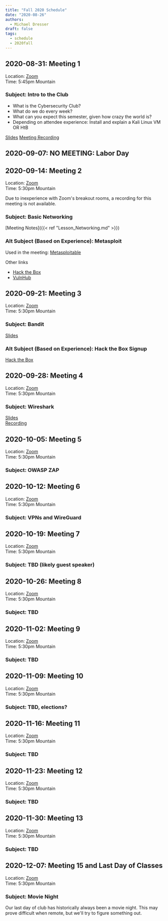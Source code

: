 ```yaml
---
title: "Fall 2020 Schedule"
date: "2020-08-26"
authors:
  - Michael Dresser
draft: false
tags:
  - schedule
  - 2020fall
---
```


## 2020-08-31: Meeting 1
Location: [Zoom](https://cuboulder.zoom.us/j/94087253717)  
Time: 5:45pm Mountain

### Subject: Intro to the Club
- What is the Cybersecurity Club?
- What do we do every week?
- What can you expect this semester, given how crazy the world is?
- Depending on attendee experience: Install and explain a Kali Linux VM OR HtB

[Slides](https://docs.google.com/presentation/d/1y3rf2eGIPA-UBNt8Zrj5u8W5167nxQWfBHGCwrenNto/edit?usp=sharing)
[Meeting Recording](https://drive.google.com/file/d/1vMNrJu423SsO7A0adGJ7_gH27-mc1mdy/view?usp=sharing)

## 2020-09-07: NO MEETING: Labor Day

## 2020-09-14: Meeting 2
Location: [Zoom](https://cuboulder.zoom.us/j/94087253717)  
Time: 5:30pm Mountain

Due to inexperience with Zoom's breakout rooms, a recording for this meeting is not available.

### Subject: Basic Networking
[Meeting Notes]({{< ref "Lesson_Networking.md" >}})


### Alt Subject (Based on Experience): Metasploit

Used in the meeting: [Metasploitable](https://sourceforge.net/projects/metasploitable/)

Other links
- [Hack the Box](https://www.hackthebox.eu/)
- [VulnHub](https://www.vulnhub.com/)

## 2020-09-21: Meeting 3
Location: [Zoom](https://cuboulder.zoom.us/j/94087253717)  
Time: 5:30pm Mountain

### Subject: Bandit

[Slides](https://docs.google.com/presentation/d/1vzHkrEbB6z20W4o7AhtOP1PoRH2IXdKu888l0uJSovE/edit?usp=sharing)

### Alt Subject (Based on Experience): Hack the Box Signup

[Hack the Box](https://www.hackthebox.eu/)

## 2020-09-28: Meeting 4
Location: [Zoom](https://cuboulder.zoom.us/j/94087253717)  
Time: 5:30pm Mountain

### Subject: Wireshark

[Slides](https://docs.google.com/presentation/d/1hdxQqFvvOYuASnoGMmHfD3IRf7DvOOm9a4IwGDoIRWE/edit?usp=sharing)  
[Recording](https://drive.google.com/file/d/1lp71NHZDfo_VEMtgs0mItzjOY7gHoC0m/view?usp=sharing)


## 2020-10-05: Meeting 5
Location: [Zoom](https://cuboulder.zoom.us/j/94087253717)  
Time: 5:30pm Mountain

### Subject: OWASP ZAP

## 2020-10-12: Meeting 6
Location: [Zoom](https://cuboulder.zoom.us/j/94087253717)  
Time: 5:30pm Mountain

### Subject: VPNs and WireGuard

## 2020-10-19: Meeting 7
Location: [Zoom](https://cuboulder.zoom.us/j/94087253717)  
Time: 5:30pm Mountain

### Subject: TBD (likely guest speaker)

## 2020-10-26: Meeting 8
Location: [Zoom](https://cuboulder.zoom.us/j/94087253717)  
Time: 5:30pm Mountain

### Subject: TBD

## 2020-11-02: Meeting 9
Location: [Zoom](https://cuboulder.zoom.us/j/94087253717)  
Time: 5:30pm Mountain

### Subject: TBD

## 2020-11-09: Meeting 10
Location: [Zoom](https://cuboulder.zoom.us/j/94087253717)  
Time: 5:30pm Mountain

### Subject: TBD, elections?

## 2020-11-16: Meeting 11
Location: [Zoom](https://cuboulder.zoom.us/j/94087253717)  
Time: 5:30pm Mountain

### Subject: TBD

## 2020-11-23: Meeting 12
Location: [Zoom](https://cuboulder.zoom.us/j/94087253717)  
Time: 5:30pm Mountain

### Subject: TBD

## 2020-11-30: Meeting 13
Location: [Zoom](https://cuboulder.zoom.us/j/94087253717)  
Time: 5:30pm Mountain

### Subject: TBD

## 2020-12-07: Meeting 15 and Last Day of Classes
Location: [Zoom](https://cuboulder.zoom.us/j/94087253717)  
Time: 5:30pm Mountain

### Subject: Movie Night
Our last day of club has historically always been a movie night. This may prove difficult when remote, but we'll try to figure something out.
